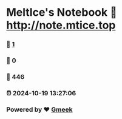 # MeltIce's Notebook :link: http://note.mtice.top 
### :page_facing_up: [1](http://note.mtice.top/tag.html) 
### :speech_balloon: 0 
### :hibiscus: 446 
### :alarm_clock: 2024-10-19 13:27:06 
### Powered by :heart: [Gmeek](https://github.com/Meekdai/Gmeek)
